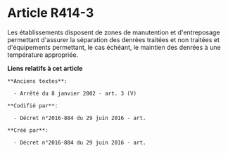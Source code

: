 # Article R414-3

Les établissements disposent de zones de manutention et d'entreposage permettant d'assurer la séparation des denrées traitées
et non traitées et d'équipements permettant, le cas échéant, le maintien des denrées à une température appropriée.

**Liens relatifs à cet article**

	**Anciens textes**:

	  - Arrêté du 8 janvier 2002 - art. 3 (V)

	**Codifié par**:

	  - Décret n°2016-884 du 29 juin 2016 - art.

	**Créé par**:

	  - Décret n°2016-884 du 29 juin 2016 - art.
